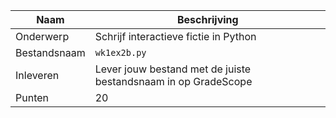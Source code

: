 | Naam         | Beschrijving                                                   |
|--------------|----------------------------------------------------------------|
| Onderwerp    | Schrijf interactieve fictie in Python                          |
| Bestandsnaam | `wk1ex2b.py`                                                   |
| Inleveren    | Lever jouw bestand met de juiste bestandsnaam in op GradeScope |
| Punten       | 20                                                             |
